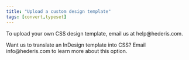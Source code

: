 ```yaml
---
title: "Upload a custom design template"
tags: [convert,typeset]
---
```

 
<html><body><section data-type="chapter" class="hsecchapter" data-hederis-type="hsecchapter" id="custom-design-templates" data-pi-attrs="id: custom-design-templates; data-tags: convert,typeset;" role="doc-chapter" data-tags="convert,typeset" data-author-name=" " data-book-title=" " title="Upload a custom design template"><p class="hblkp" data-hederis-type="hblkp" id="pqDB0nRIa">To upload your own CSS design template, email us at help@hederis.com.</p><p class="hblkp" data-hederis-type="hblkp" id="prEKQ5gHx">Want us to translate an InDesign template into CSS? Email info@hederis.com to learn more about this option.</p></section></body></html>
